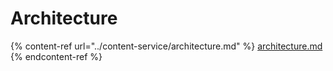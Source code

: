 # Architecture

{% content-ref url="../content-service/architecture.md" %}
[architecture.md](../content-service/architecture.md)
{% endcontent-ref %}
